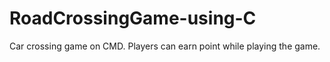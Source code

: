 # RoadCrossingGame-using-C
Car crossing game on CMD. Players can earn point while playing the game.
